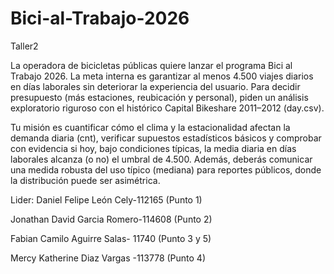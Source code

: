 # Bici-al-Trabajo-2026
Taller2

La operadora de bicicletas públicas quiere lanzar el programa Bici al Trabajo 2026. La meta interna es garantizar al menos 4.500 viajes diarios en días laborales sin deteriorar la experiencia del usuario. Para decidir presupuesto (más estaciones, reubicación y personal), piden un análisis exploratorio riguroso con el histórico Capital Bikeshare 2011–2012 (day.csv).

Tu misión es cuantificar cómo el clima y la estacionalidad afectan la demanda diaria (cnt), verificar supuestos estadísticos básicos y comprobar con evidencia si hoy, bajo condiciones típicas, la media diaria en días laborales alcanza (o no) el umbral de 4.500. Además, deberás comunicar una medida robusta del uso típico (mediana) para reportes públicos, donde la distribución puede ser asimétrica.

Lider: Daniel Felipe León Cely-112165 (Punto 1)

Jonathan David Garcia Romero-114608 (Punto 2)

Fabian Camilo Aguirre Salas- 11740 (Punto 3 y 5)

Mercy Katherine Diaz Vargas -113778 (Punto 4)

